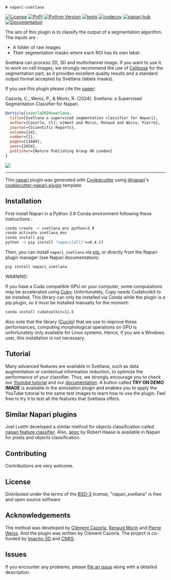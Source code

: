     # napari-svetlana

[![License](https://img.shields.io/pypi/l/napari_svetlana.svg?color=green)](https://bitbucket.org/koopa31/napari_svetlana/src/main/LICENSE)
[![PyPI](https://img.shields.io/pypi/v/napari_svetlana.svg?color=green)](https://pypi.org/project/napari_svetlana)
[![Python Version](https://img.shields.io/pypi/pyversions/napari_svetlana.svg?color=green)](https://python.org)
[![tests](https://bitbucket.org/koopa31/napari_svetlana/workflows/tests/badge.svg)](https://bitbucket.org/koopa31/napari_svetlana/actions)
[![codecov](https://codecov.io/gh/koopa31/napari_svetlana/branch/main/graph/badge.svg)](https://codecov.io/gh/koopa31/napari_svetlana)
[![napari hub](https://img.shields.io/endpoint?url=https://api.napari-hub.org/shields/napari-svetlana)](https://napari-hub.org/plugins/napari-svetlana)
[![Documentation](https://readthedocs.org/projects/svetlana-documentation/badge/?version=latest)](https://svetlana-documentation.readthedocs.io/en/latest/)

The aim of this plugin is to classify the output of a segmentation algorithm.
The inputs are :
<ul>
  <li>A folder of raw images</li>
  <li>Their segmentation masks where each ROI has its own label.</li>
</ul>

Svetlana can process 2D, 3D and multichannel image. If you want to use it to work on cell images, we strongly
recommend the use of [Cellpose](https://www.cellpose.org) for the segmentation part, as it provides excellent quality results and a standard output format
accepted by Svetlana (labels masks). 

If you use this plugin please cite the [paper](https://www.nature.com/articles/s41598-024-60916-8): 

Cazorla, C., Weiss, P., & Morin, R. (2024). Svetlana: a Supervised Segmentation Classifier for Napari.

```bibtex
@article{cazorla2024svetlana,
  title={Svetlana a supervised segmentation classifier for Napari},
  author={Cazorla, Cl{\'e}ment and Morin, Renaud and Weiss, Pierre},
  journal={Scientific Reports},
  volume={14},
  number={1},
  pages={11604},
  year={2024},
  publisher={Nature Publishing Group UK London}
}

```


![](https://bitbucket.org/koopa31/napari_svetlana/raw/bca8788111b38d97bd172c7caac87cc488ace699/images/Videogif.gif)


----------------------------------

This [napari] plugin was generated with [Cookiecutter] using [@napari]'s [cookiecutter-napari-plugin] template.

<!--
Don't miss the full getting started guide to set up your new package:
https://github.com/napari/cookiecutter-napari-plugin#getting-started

and review the napari docs for plugin developers:
https://napari.org/plugins/stable/index.html
-->

## Installation

First install Napari in a Python 3.9 Conda environment following these instructions :

```bash
conda create -n svetlana_env python=3.9
conda activate svetlana_env
conda install pip
python -m pip install "napari[all]"==0.4.17
```

Then, you can install `napari_svetlana` via [pip](https://pypi.org/project/napari-svetlana/), or directly from the Napari plugin manager (see Napari documentation):
```bash
pip install napari_svetlana
```
WARNING:

If you have a Cuda compatible GPU on your computer, some computations may be accelerated
using [Cupy](https://pypi.org/project/cupy/). Unfortunately, Cupy needs Cudatoolkit to be installed. This library can only be installed via 
Conda while the plugin is a pip plugin, so it must be installed manually for the moment:
```bash
conda install cudatoolkit=11.5 
```
Also note that the library ([Cucim](https://pypi.org/project/cucim/)) that we use to improve these performances, computing morphological operations on GPU
is unfortunately only available for Linux systems. Hence, if you are a Windows user, this installation is not necessary.

## Tutorial

Many advanced features are available in Svetlana, such as data augmentation or contextual information reduction, to optimize the performance of your classifier. Thus, we strongly encourage you to
check our [Youtube tutorial](https://www.youtube.com/watch?v=u_FKuHta-RE) and
our [documentation](https://svetlana-documentation.readthedocs.io/en/latest/).
A button called **TRY ON DEMO IMAGE** is available in the annotation plugin and enables you to apply the YouTube
tutorial to the same test images to learn how to use the plugin. Feel free to try it to test all the features
that Svetlana offers.

## Similar Napari plugins

Joel Luethi developed a similar method for objects classification called [napari feature classifier](https://www.napari-hub.org/plugins/napari-feature-classifier).
Also, [apoc](https://www.napari-hub.org/plugins/napari-accelerated-pixel-and-object-classification) by Robert Haase is available in Napari for pixels and objects classification.

## Contributing

Contributions are very welcome.

## License

Distributed under the terms of the [BSD-3] license,
"napari_svetlana" is free and open source software

## Acknowledgements

The method was developed by [Clément Cazorla](https://koopa31.github.io/), [Renaud Morin](https://www.linkedin.com/in/renaud-morin-6a42665b/?originalSubdomain=fr) and [Pierre Weiss](https://www.math.univ-toulouse.fr/~weiss/). And the plugin was written by
Clément Cazorla. The project is co-funded by [Imactiv-3D](https://www.imactiv-3d.com/) and [CNRS](https://www.cnrs.fr/fr).

## Issues

If you encounter any problems, please [file an issue](https://bitbucket.org/koopa31/napari_svetlana/issues?status=new&status=open) along with a detailed description.

[napari]: https://github.com/napari/napari
[Cookiecutter]: https://github.com/audreyr/cookiecutter
[@napari]: https://github.com/napari
[MIT]: http://opensource.org/licenses/MIT
[BSD-3]: http://opensource.org/licenses/BSD-3-Clause
[GNU GPL v3.0]: http://www.gnu.org/licenses/gpl-3.0.txt
[GNU LGPL v3.0]: http://www.gnu.org/licenses/lgpl-3.0.txt
[Apache Software License 2.0]: http://www.apache.org/licenses/LICENSE-2.0
[Mozilla Public License 2.0]: https://www.mozilla.org/media/MPL/2.0/index.txt
[cookiecutter-napari-plugin]: https://github.com/napari/cookiecutter-napari-plugin

[napari]: https://github.com/napari/napari
[tox]: https://tox.readthedocs.io/en/latest/
[pip]: https://pypi.org/project/pip/
[PyPI]: https://pypi.org/
